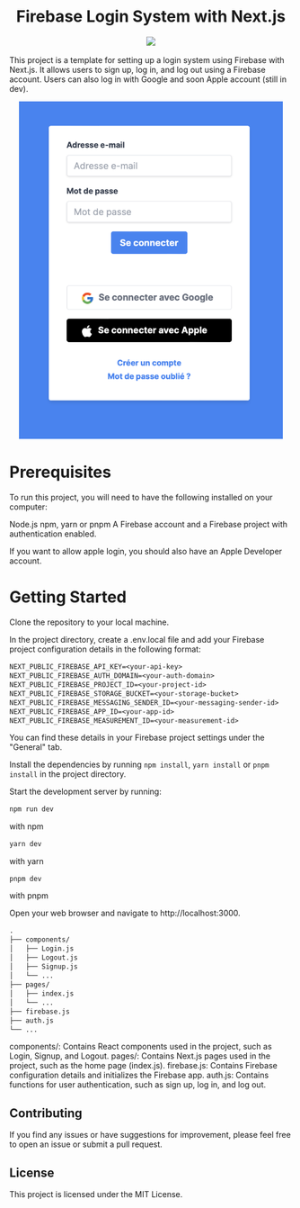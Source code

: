 <h1 align="center">Firebase Login System with Next.js</h1>

<p align="center">
  <a href="https://skillicons.dev">
    <img src="https://skillicons.dev/icons?i=tailwind,react,next,nodejs,firebase" />
  </a>
</p>

This project is a template for setting up a login system using Firebase with Next.js. It allows users to sign up, log in, and log out using a Firebase account. Users can also log in with Google and soon Apple account (still in dev).

<p align="center">
  <a href="https://skillicons.dev" >
    <img src="./image/README/1684391640874.png" style="height: 600px; width:470px;" />
  </a>
</p>

# Prerequisites

To run this project, you will need to have the following installed on your computer:

Node.js
npm, yarn or pnpm
A Firebase account and a Firebase project with authentication enabled.

If you want to allow apple login, you should also have an Apple Developer account.

# Getting Started

Clone the repository to your local machine.

In the project directory, create a .env.local file and add your Firebase project configuration details in the following format:

```
NEXT_PUBLIC_FIREBASE_API_KEY=<your-api-key>
NEXT_PUBLIC_FIREBASE_AUTH_DOMAIN=<your-auth-domain>
NEXT_PUBLIC_FIREBASE_PROJECT_ID=<your-project-id>
NEXT_PUBLIC_FIREBASE_STORAGE_BUCKET=<your-storage-bucket>
NEXT_PUBLIC_FIREBASE_MESSAGING_SENDER_ID=<your-messaging-sender-id>
NEXT_PUBLIC_FIREBASE_APP_ID=<your-app-id>
NEXT_PUBLIC_FIREBASE_MEASUREMENT_ID=<your-measurement-id>
```

You can find these details in your Firebase project settings under the "General" tab.

Install the dependencies by running `npm install`,  `yarn install` or `pnpm install` in the project directory.

Start the development server by running:

```bash
npm run dev
```

with npm

```bash
yarn dev
```

with yarn

```bash
pnpm dev
```

with pnpm

Open your web browser and navigate to http://localhost:3000.

```
.
├── components/
│   ├── Login.js
│   ├── Logout.js
│   ├── Signup.js
│   └── ...
├── pages/
│   ├── index.js
│   └── ...
├── firebase.js
├── auth.js
└── ...
```

components/: Contains React components used in the project, such as Login, Signup, and Logout.
pages/: Contains Next.js pages used in the project, such as the home page (index.js).
firebase.js: Contains Firebase configuration details and initializes the Firebase app.
auth.js: Contains functions for user authentication, such as sign up, log in, and log out.

## Contributing

If you find any issues or have suggestions for improvement, please feel free to open an issue or submit a pull request.

## License

This project is licensed under the MIT License.
